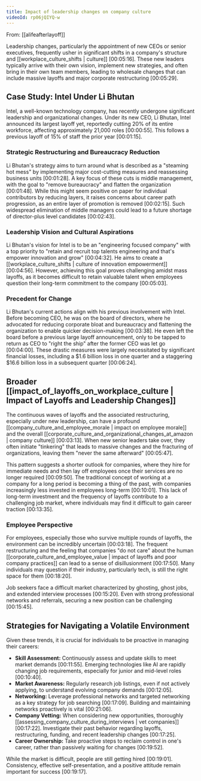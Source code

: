 ```yaml
---
title: Impact of leadership changes on company culture
videoId: rp06jQIYQ-w
---
```


From: [[alifeafterlayoff]] <br/> 

Leadership changes, particularly the appointment of new CEOs or senior executives, frequently usher in significant shifts in a company's structure and [[workplace_culture_shifts | culture]] <a class="yt-timestamp" data-t="00:05:16">[00:05:16]</a>. These new leaders typically arrive with their own vision, implement new strategies, and often bring in their own team members, leading to wholesale changes that can include massive layoffs and major corporate restructuring <a class="yt-timestamp" data-t="00:05:29">[00:05:29]</a>.

## Case Study: Intel Under Li Bhutan

Intel, a well-known technology company, has recently undergone significant leadership and organizational changes. Under its new CEO, Li Bhutan, Intel announced its largest layoff yet, reportedly cutting 20% of its entire workforce, affecting approximately 21,000 roles <a class="yt-timestamp" data-t="00:00:55">[00:00:55]</a>. This follows a previous layoff of 15% of staff the prior year <a class="yt-timestamp" data-t="00:01:15">[00:01:15]</a>.

### Strategic Restructuring and Bureaucracy Reduction
Li Bhutan's strategy aims to turn around what is described as a "steaming hot mess" by implementing major cost-cutting measures and reassessing business units <a class="yt-timestamp" data-t="00:01:28">[00:01:28]</a>. A key focus of these cuts is middle management, with the goal to "remove bureaucracy" and flatten the organization <a class="yt-timestamp" data-t="00:01:48">[00:01:48]</a>. While this might seem positive on paper for individual contributors by reducing layers, it raises concerns about career path progression, as an entire layer of promotion is removed <a class="yt-timestamp" data-t="00:02:15">[00:02:15]</a>. Such widespread elimination of middle managers could lead to a future shortage of director-plus level candidates <a class="yt-timestamp" data-t="00:02:43">[00:02:43]</a>.

### Leadership Vision and Cultural Aspirations
Li Bhutan's vision for Intel is to be an "engineering focused company" with a top priority to "retain and recruit top talents engineering and that's empower innovation and grow" <a class="yt-timestamp" data-t="00:04:32">[00:04:32]</a>. He aims to create a [[workplace_culture_shifts | culture of innovation empowerment]] <a class="yt-timestamp" data-t="00:04:56">[00:04:56]</a>. However, achieving this goal proves challenging amidst mass layoffs, as it becomes difficult to retain valuable talent when employees question their long-term commitment to the company <a class="yt-timestamp" data-t="00:05:03">[00:05:03]</a>.

### Precedent for Change
Li Bhutan's current actions align with his previous involvement with Intel. Before becoming CEO, he was on the board of directors, where he advocated for reducing corporate bloat and bureaucracy and flattening the organization to enable quicker decision-making <a class="yt-timestamp" data-t="00:03:38">[00:03:38]</a>. He even left the board before a previous large layoff announcement, only to be tapped to return as CEO to "right the ship" after the former CEO was let go <a class="yt-timestamp" data-t="00:04:00">[00:04:00]</a>. These drastic measures were largely necessitated by significant financial losses, including a $1.6 billion loss in one quarter and a staggering $16.6 billion loss in a subsequent quarter <a class="yt-timestamp" data-t="00:06:24">[00:06:24]</a>.

## Broader [[impact_of_layoffs_on_workplace_culture | Impact of Layoffs and Leadership Changes]]

The continuous waves of layoffs and the associated restructuring, especially under new leadership, can have a profound [[company_culture_and_employee_morale | impact on employee morale]] and the overall [[corporate_culture_and_organizational_changes_at_amazon | company culture]] <a class="yt-timestamp" data-t="00:03:13">[00:03:13]</a>. When new senior leaders take over, they often initiate "tinkering" that leads to massive changes and the fracturing of organizations, leaving them "never the same afterward" <a class="yt-timestamp" data-t="00:05:47">[00:05:47]</a>.

This pattern suggests a shorter outlook for companies, where they hire for immediate needs and then lay off employees once their services are no longer required <a class="yt-timestamp" data-t="00:09:50">[00:09:50]</a>. The traditional concept of working at a company for a long period is becoming a thing of the past, with companies increasingly less invested in employees long-term <a class="yt-timestamp" data-t="00:10:01">[00:10:01]</a>. This lack of long-term investment and the frequency of layoffs contribute to a challenging job market, where individuals may find it difficult to gain career traction <a class="yt-timestamp" data-t="00:13:35">[00:13:35]</a>.

### Employee Perspective
For employees, especially those who survive multiple rounds of layoffs, the environment can be incredibly uncertain <a class="yt-timestamp" data-t="00:03:18">[00:03:18]</a>. The frequent restructuring and the feeling that companies "do not care" about the human [[corporate_culture_and_employee_value | impact of layoffs and poor company practices]] can lead to a sense of disillusionment <a class="yt-timestamp" data-t="00:17:50">[00:17:50]</a>. Many individuals may question if their industry, particularly tech, is still the right space for them <a class="yt-timestamp" data-t="00:18:20">[00:18:20]</a>.

Job seekers face a difficult market characterized by ghosting, ghost jobs, and extended interview processes <a class="yt-timestamp" data-t="00:15:20">[00:15:20]</a>. Even with strong professional networks and referrals, securing a new position can be challenging <a class="yt-timestamp" data-t="00:15:45">[00:15:45]</a>.

## Strategies for Navigating a Volatile Environment
Given these trends, it is crucial for individuals to be proactive in managing their careers:
*   **Skill Assessment:** Continuously assess and update skills to meet market demands <a class="yt-timestamp" data-t="00:11:55">[00:11:55]</a>. Emerging technologies like AI are rapidly changing job requirements, especially for junior and mid-level roles <a class="yt-timestamp" data-t="00:10:40">[00:10:40]</a>.
*   **Market Awareness:** Regularly research job listings, even if not actively applying, to understand evolving company demands <a class="yt-timestamp" data-t="00:12:05">[00:12:05]</a>.
*   **Networking:** Leverage professional networks and targeted networking as a key strategy for job searching <a class="yt-timestamp" data-t="00:17:09">[00:17:09]</a>. Building and maintaining networks proactively is vital <a class="yt-timestamp" data-t="00:21:06">[00:21:06]</a>.
*   **Company Vetting:** When considering new opportunities, thoroughly [[assessing_company_culture_during_interviews | vet companies]] <a class="yt-timestamp" data-t="00:17:22">[00:17:22]</a>. Investigate their past behavior regarding layoffs, restructuring, funding, and recent leadership changes <a class="yt-timestamp" data-t="00:17:25">[00:17:25]</a>.
*   **Career Ownership:** Take proactive steps to reclaim control in one's career, rather than passively waiting for changes <a class="yt-timestamp" data-t="00:19:52">[00:19:52]</a>.

While the market is difficult, people are still getting hired <a class="yt-timestamp" data-t="00:19:01">[00:19:01]</a>. Consistency, effective self-presentation, and a positive attitude remain important for success <a class="yt-timestamp" data-t="00:19:17">[00:19:17]</a>.